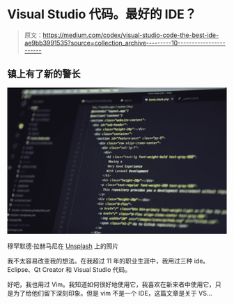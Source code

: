 # Visual Studio 代码。最好的 IDE？

> 原文：<https://medium.com/codex/visual-studio-code-the-best-ide-ae9bb3991535?source=collection_archive---------10----------------------->

## 镇上有了新的警长

![](img/b1adb2670960ac709e07af13bfeb05e6.png)

穆罕默德·拉赫马尼在 [Unsplash](https://unsplash.com?utm_source=medium&utm_medium=referral) 上的照片

我不太容易改变我的想法。在我超过 11 年的职业生涯中，我用过三种 ide。Eclipse、Qt Creator 和 Visual Studio 代码。

好吧，我也用过 Vim。我知道如何很好地使用它，我喜欢在新来者中使用它，只是为了给他们留下深刻印象。但是 vim 不是一个 IDE，这篇文章是关于 VS…